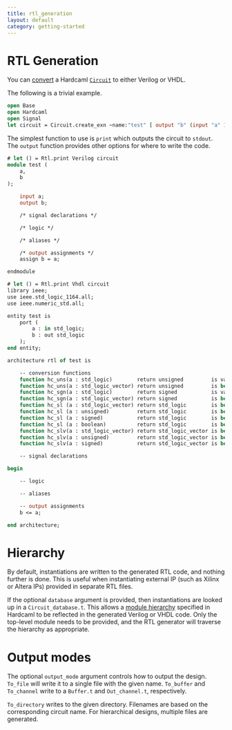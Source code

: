 ```yaml
---
title: rtl_generation
layout: default
category: getting-started
---
```

# RTL Generation

<!--
```ocaml
# Hardcaml.Caller_id.set_mode Disabled
- : unit = ()
```
-->

You can [convert](https://ocaml.janestreet.com/ocaml-core/latest/doc/hardcaml/Hardcaml/Rtl/index.html)
a Hardcaml [`Circuit`](https://ocaml.janestreet.com/ocaml-core/latest/doc/hardcaml/Hardcaml/Circuit/index.html)
to either Verilog or VHDL.

The following is a trivial example.

```ocaml
open Base
open Hardcaml
open Signal
let circuit = Circuit.create_exn ~name:"test" [ output "b" (input "a" 1) ]
```

The simplest function to use is `print` which outputs the circuit to
`stdout`. The `output` function provides other options for where to
write the code.

```ocaml
# let () = Rtl.print Verilog circuit
module test (
    a,
    b
);

    input a;
    output b;

    /* signal declarations */

    /* logic */

    /* aliases */

    /* output assignments */
    assign b = a;

endmodule
```

```ocaml
# let () = Rtl.print Vhdl circuit
library ieee;
use ieee.std_logic_1164.all;
use ieee.numeric_std.all;

entity test is
    port (
        a : in std_logic;
        b : out std_logic
    );
end entity;

architecture rtl of test is

    -- conversion functions
    function hc_uns(a : std_logic)        return unsigned         is variable b : unsigned(0 downto 0); begin b(0) := a; return b; end;
    function hc_uns(a : std_logic_vector) return unsigned         is begin return unsigned(a); end;
    function hc_sgn(a : std_logic)        return signed           is variable b : signed(0 downto 0); begin b(0) := a; return b; end;
    function hc_sgn(a : std_logic_vector) return signed           is begin return signed(a); end;
    function hc_sl (a : std_logic_vector) return std_logic        is begin return a(a'right); end;
    function hc_sl (a : unsigned)         return std_logic        is begin return a(a'right); end;
    function hc_sl (a : signed)           return std_logic        is begin return a(a'right); end;
    function hc_sl (a : boolean)          return std_logic        is begin if a then return '1'; else return '0'; end if; end;
    function hc_slv(a : std_logic_vector) return std_logic_vector is begin return a; end;
    function hc_slv(a : unsigned)         return std_logic_vector is begin return std_logic_vector(a); end;
    function hc_slv(a : signed)           return std_logic_vector is begin return std_logic_vector(a); end;

    -- signal declarations

begin

    -- logic

    -- aliases

    -- output assignments
    b <= a;

end architecture;
```

# Hierarchy

By default, instantiations are written to the generated RTL code, and
nothing further is done. This is useful when instantiating external IP
(such as Xilinx or Altera IPs) provided in separate RTL files.

If the optional `database` argument is provided, then instantiations
are looked up in a `Circuit_database.t`. This allows a
[module hierarchy](module_hierarchy.md) specified in Hardcaml to
be reflected in the generated Verilog or VHDL code. Only the top-level
module needs to be provided, and the RTL generator will traverse the
hierarchy as appropriate.

# Output modes

The optional `output_mode` argument controls how to output the design.
`To_file` will write it to a single file with the given name.
`To_buffer` and `To_channel` write to a `Buffer.t` and `Out_channel.t`,
respectively.

`To_directory` writes to the given directory. Filenames are based on
the corresponding circuit name. For hierarchical designs, multiple
files are generated.
